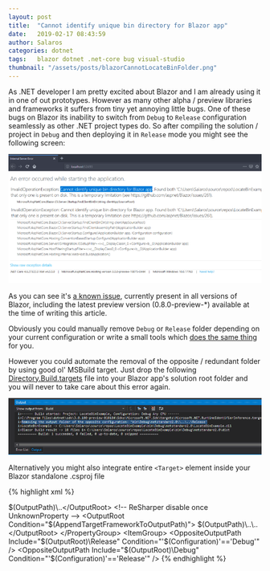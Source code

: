 ```yaml
---
layout: post
title:  "Cannot identify unique bin directory for Blazor app"
date:   2019-02-17 08:43:59
author: Salaros
categories: dotnet
tags:	blazor dotnet .net-core bug visual-studio
thumbnail: "/assets/posts/blazorCannotLocateBinFolder.png"
---
```


As .NET developer I am pretty excited about Blazor and I am already using it in one of out prototypes.
However as many other alpha / preview libraries and frameworks it suffers from tiny yet annoying little bugs.
One of these bugs on Blazor its inability to switch from `Debug` to `Release` configuration seamlessly as other .NET project types do.
So after compiling the solution / project in `Debug` and then deploying it in `Release` mode you might see the following screen:

<a href="/assets/posts/blazor-cannot-identify-bin-folder/error.png" data-lightbox="blazor-large" data-title="Cannot identify unique bin directory for Blazor app">
  <img src="/assets/posts/blazor-cannot-identify-bin-folder/error-w720.png" title="Cannot identify unique bin directory for Blazor app">
</a>

As you can see it's [a known issue](https://github.com/aspnet/Blazor/issues/261), currently present in all versions of Blazor, including the latest preview version (0.8.0-preview-*) available at the time of writing this article.

Obviously you could manually remove `Debug` or `Release` folder depending on your current configuration or write a small tools which [does the same thing](https://youtu.be/UzEW0X8a010?t=1000) for you.

However you could automate the removal of the opposite / redundant folder by using good ol' MSBuild target.
Just drop the following [Directory.Build.targets](/assets/posts/blazor-cannot-identify-bin-folder/Directory.Build.targetsje) 
file into your Blazor app's solution root folder and you will never to take care about this error again.

<a href="/assets/posts/blazor-cannot-identify-bin-folder/solution.png" data-lightbox="blazor-large" data-title="Removing Release folder">
  <img src="/assets/posts/blazor-cannot-identify-bin-folder/solution.png" title="Removing Release folder">
</a>

Alternatively you might also integrate entire `<Target>` element inside your Blazor standalone .csproj file

{% highlight xml %}
<!-- A temporary workaround for the following Blazor bug: 
     https://github.com/aspnet/Blazor/issues/261 -->
<Target Name="RemoveOppositeOutputDirectoriesForBlazor"
        BeforeTargets="BeforeBuild" 
        Condition="$(RunArguments.Contains('blazor'))">
  <PropertyGroup>
    <OutputRoot>$(OutputPath)\..</OutputRoot>
    <!-- ReSharper disable once UnknownProperty -->
    <OutputRoot Condition="$(AppendTargetFrameworkToOutputPath)">
      $(OutputPath)\..\..
    </OutputRoot>
  </PropertyGroup>
  <ItemGroup>
    <OppositeOutputPath Include="$(OutputRoot)\Release" Condition="'$(Configuration)'=='Debug'" />
    <OppositeOutputPath Include="$(OutputRoot)\Debug" Condition="'$(Configuration)'=='Release'" />
  </ItemGroup>
  <Message Text="Removing the output folder of the opposite configuration: '@(OppositeOutputPath)'" 
            Importance="high" 
            Condition="Exists(@(OppositeOutputPath))" />
  <RemoveDir Directories="@(OppositeOutputPath)" />
</Target>
{% endhighlight %}
